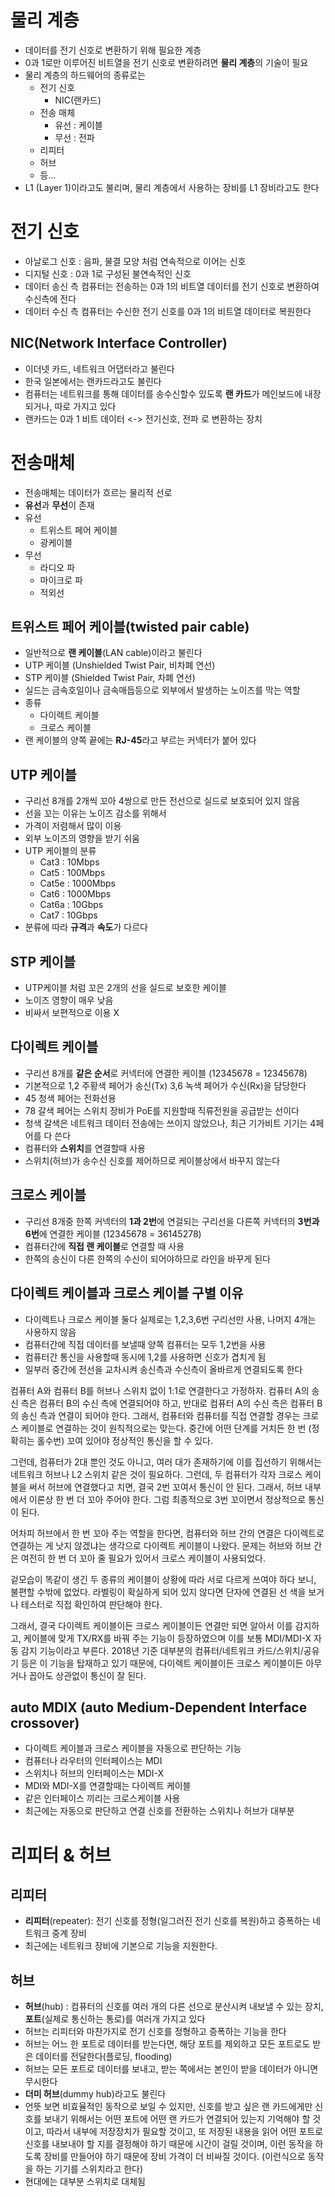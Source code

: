 # 물리 계층

- 데이터를 전기 신호로 변환하기 위해 필요한 계층
- 0과 1로만 이루어진 비트열을 전기 신호로 변환하려면 **물리 계층**의 기술이 필요
- 물리 계층의 하드웨어의 종류로는
  - 전기 신호
    - NIC(랜카드)
  - 전송 매체
    - 유선 : 케이블
    - 무선 : 전파
  - 리피터
  - 허브
  - 등...
- L1 (Layer 1)이라고도 불리며, 물리 계층에서 사용하는 장비를 L1 장비라고도 한다

# 전기 신호

- 아날로그 신호 : 음파, 물결 모양 처럼 연속적으로 이어는 신호
- 디지털 신호 : 0과 1로 구성된 불연속적인 신호
- 데이터 송신 측 컴퓨터는 전송하는 0과 1의 비트열 데이터를 전기 신호로 변환하여 수신측에 전다
- 데이터 수신 측 컴퓨터는 수신한 전기 신호를 0과 1의 비트열 데이터로 복원한다

## NIC(Network Interface Controller)

- 이더넷 카드, 네트워크 어댑터라고 불린다
- 한국 일본에서는 랜카드라고도 불린다
- 컴퓨터는 네트워크를 통해 데이터를 송수신할수 있도록 **랜 카드**가 메인보드에 내장되거나, 따로 가지고 있다
- 랜카드는 0과 1 비트 데이터 <-> 전기신호, 전파 로 변환하는 장치

# 전송매체

- 전송매체는 데이터가 흐르는 물리적 선로
- **유선**과 **무선**이 존재
- 유선
  - 트위스트 페어 케이블
  - 광케이블
- 무선
  - 라디오 파
  - 마이크로 파
  - 적외선

## 트위스트 페어 케이블(twisted pair cable)

- 일반적으로 **랜 케이블**(LAN cable)이라고 불린다
- UTP 케이블 (Unshielded Twist Pair, 비차폐 연선)
- STP 케이블 (Shielded Twist Pair, 차폐 연선)
- 실드는 금속호일이나 금속매듭등으로 외부에서 발생하는 노이즈를 막는 역할
- 종류
  - 다이렉트 케이블
  - 크로스 케이블
- 랜 케이블의 양쪽 끝에는 **RJ-45**라고 부르는 커넥터가 붙어 있다

## UTP 케이블

- 구리선 8개를 2개씩 꼬아 4쌍으로 만든 전선으로 실드로 보호되어 있지 않음
- 선을 꼬는 이유는 노이즈 감소를 위해서
- 가격이 저렴해서 많이 이용
- 외부 노이즈의 영향을 받기 쉬움
- UTP 케이블의 분류
  - Cat3 : 10Mbps
  - Cat5 : 100Mbps
  - Cat5e : 1000Mbps
  - Cat6 : 1000Mbps
  - Cat6a : 10Gbps
  - Cat7 : 10Gbps
- 분류에 따라 **규격**과 **속도**가 다르다

## STP 케이블

- UTP케이블 처럼 꼬은 2개의 선을 실드로 보호한 케이블
- 노이즈 영향이 매우 낮음
- 비싸서 보편적으로 이용 X

## 다이렉트 케이블

- 구리선 8개를 **같은 순서**로 커넥터에 연결한 케이블 (12345678 = 12345678)
- 기본적으로 1,2 주황색 페어가 송신(Tx) 3,6 녹색 페어가 수신(Rx)을 담당한다
- 45 청색 페어는 전화선용
- 78 갈색 페어는 스위치 장비가 PoE를 지원할때 직류전원을 공급받는 선이다
- 청색 갈색은 네트워크 데이터 전송에는 쓰이지 않았으나, 최근 기가비트 기기는 4페어를 다 쓴다
- 컴퓨터와 **스위치**를 연결할때 사용
- 스위치(허브)가 송수신 신호를 제어하므로 케이블상에서 바꾸지 않는다

## 크로스 케이블

- 구리선 8개중 한쪽 커넥터의 **1과 2번**에 연걸되는 구리선을 다른쪽 커넥터의 **3번과 6번**에 연결한 케이블 (12345678 = 36145278)
- 컴퓨터간에 **직접 랜 케이블**로 연결할 때 사용
- 한쪽의 송신이 다른 한쪽의 수신이 되어야하므로 라인을 바꾸게 된다

## 다이렉트 케이블과 크로스 케이블 구별 이유

- 다이렉트나 크로스 케이블 둘다 실제로는 1,2,3,6번 구리선만 사용, 나머지 4개는 사용하지 않음
- 컴퓨터간에 직접 데이터를 보낼때 양쪽 컴퓨터는 모두 1,2번을 사용
- 컴퓨터간 통신을 사용할때 동시에 1,2를 사용하면 신호가 겹치게 됨
- 일부러 중간에 전선을 교차시켜 송신측과 수신측이 올바르게 연결되도록 한다

컴퓨터 A와 컴퓨터 B를 허브나 스위치 없이 1:1로 연결한다고 가정하자. 컴퓨터 A의 송신 측은 컴퓨터 B의 수신 측에 연결되어야 하고, 반대로 컴퓨터 A의 수신 측은 컴퓨터 B의 송신 측과 연결이 되어야 한다. 그래서, 컴퓨터와 컴퓨터를 직접 연결할 경우는 크로스 케이블로 연결하는 것이 원칙적으로는 맞는다. 중간에 어떤 단계를 거치든 한 번 (정확히는 홀수번) 꼬여 있어야 정상적인 통신을 할 수 있다.

그런데, 컴퓨터가 2대 뿐인 것도 아니고, 여러 대가 존재하기에 이를 집선하기 위해서는 네트워크 허브나 L2 스위치 같은 것이 필요하다. 그런데, 두 컴퓨터가 각자 크로스 케이블을 써서 허브에 연결했다고 치면, 결국 2번 꼬여서 통신이 안 된다. 그래서, 허브 내부에서 이론상 한 번 더 꼬아 주어야 한다. 그럼 최종적으로 3번 꼬이면서 정상적으로 통신이 된다.

어차피 허브에서 한 번 꼬아 주는 역할을 한다면, 컴퓨터와 허브 간의 연결은 다이렉트로 연결하는 게 낫지 않겠냐는 생각으로 다이렉트 케이블이 나왔다. 문제는 허브와 허브 간은 여전히 한 번 더 꼬아 줄 필요가 있어서 크로스 케이블이 사용되었다.

겉모습이 똑같이 생긴 두 종류의 케이블이 상황에 따라 서로 다르게 쓰여야 하다 보니, 불편할 수밖에 없었다. 라벨링이 확실하게 되어 있지 않다면 단자에 연결된 선 색을 보거나 테스터로 직접 확인하여 판단해야 한다.

그래서, 결국 다이렉트 케이블이든 크로스 케이블이든 연결만 되면 알아서 이를 감지하고, 케이블에 맞게 TX/RX를 바꿔 주는 기능이 등장하였으며 이를 보통 MDI/MDI-X 자동 감지 기능이라고 부른다. 2018년 기준 대부분의 컴퓨터/네트워크 카드/스위치/공유기 등은 이 기능을 탑재하고 있기 때문에, 다이렉트 케이블이든 크로스 케이블이든 아무거나 꼽아도 상관없이 통신이 잘 된다.

## auto MDIX (auto Medium-Dependent Interface crossover)

- 다이렉트 케이블과 크로스 케이블을 자동으로 판단하는 기능
- 컴퓨터나 라우터의 인터페이스는 MDI
- 스위치나 허브의 인터페이스는 MDI-X
- MDI와 MDI-X를 연결할때는 다이렉트 케이블
- 같은 인터페이스 끼리는 크로스케이블 사용
- 최근에는 자동으로 판단하고 연결 신호를 전환하는 스위치나 허브가 대부분

# 리피터 & 허브

## 리피터

- **리피터**(repeater): 전기 신호를 정형(일그러진 전기 신호를 복원)하고 증폭하는 네트워크 중계 장비
- 최근에는 네트워크 장비에 기본으로 기능을 지원한다.

## 허브

- **허브**(hub) : 컴퓨터의 신호를 여러 개의 다른 선으로 분산시켜 내보낼 수 있는 장치, **포트**(실제로 통신하는 통로)를 여러개 가지고 있다
- 허브는 리피터와 마찬가지로 전기 신호를 정형하고 증폭하는 기능을 한다
- 허브는 어느 한 포트로 데이터를 받는다면, 해당 포트를 제외하고 모든 포트로도 받은 데이터를 전달한다(플로딩, flooding)
- 허브는 모든 포트로 데이터를 보내고, 받는 쪽에서는 본인이 받을 데이터가 아니면 무시한다
- **더미 허브**(dummy hub)라고도 불린다
- 언뜻 보면 비효율적인 동작으로 보일 수 있지만, 신호를 받고 싶은 랜 카드에게만 신호를 보내기 위해서는 어떤 포트에 어떤 랜 카드가 연결되어 있는지 기억해야 할 것이고, 따라서 내부에 저장장치가 필요할 것이고, 또 저장된 내용을 읽어 어떤 포트로 신호를 내보내야 할 지를 결정해야 하기 때문에 시간이 걸릴 것이며, 이런 동작을 하도록 장비를 만들어야 하기 때문에 장비 가격이 더 비싸질 것이다. (이런식으로 동작을 하는 기기를 스위치라고 한다)
- 현대에는 대부분 스위치로 대체됨
